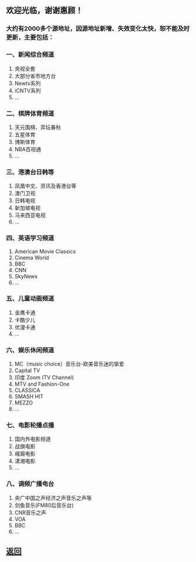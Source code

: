 ## 欢迎光临，谢谢惠顾！

### 大约有2000多个源地址，因源地址新增、失效变化太快，恕不能及时更新，主要包括：

### 一、新闻综合频道

1. 央视全套
2. 大部分省市地方台
3. Newtv系列
4. iCNTV系列
5. ...

### 二、棋牌体育频道

1. 天元围棋、弈坛春秋
2. 五星体育
3. 博斯体育
4. NBA百视通
5. ...

### 三、港澳台日韩等

1. 凤凰中文、资讯及香港台等
2. 澳门卫视
3. 日韩电视
4. 新加坡电视
5. 马来西亚电视
6. ...

### 四、英语学习频道

1. American Movie Classics
2. Cinema World
3. BBC
4. CNN
5. SkyNews
6. ...

### 五、儿童动画频道

1. 金鹰卡通
2. 卡酷少儿
3. 优漫卡通
4. ...

### 六、娱乐休闲频道

1. MC（music choice）音乐台-欧美音乐迷的挚爱
2. Capital TV
3. 印度 Zoom (TV Channel)
4. MTV and Fashion-One
5. CLASSICA
6. SMASH HIT
7. MEZZO
8. ...

### 七、电影轮播点播

1. 国内外电影频道
2. 战旗电影
3. 峨眉电影
4. 潇湘电影
5. ...

###  八、调频广播电台

1. 央广中国之声经济之声音乐之声等
2. 剑鱼音乐(FM80后音乐台)
3. CNR音乐之声
4. VOA
5. BBC
6. ...

## [返回](http://TVPlayerSupport.github.io/TVPlayerSupport/)

